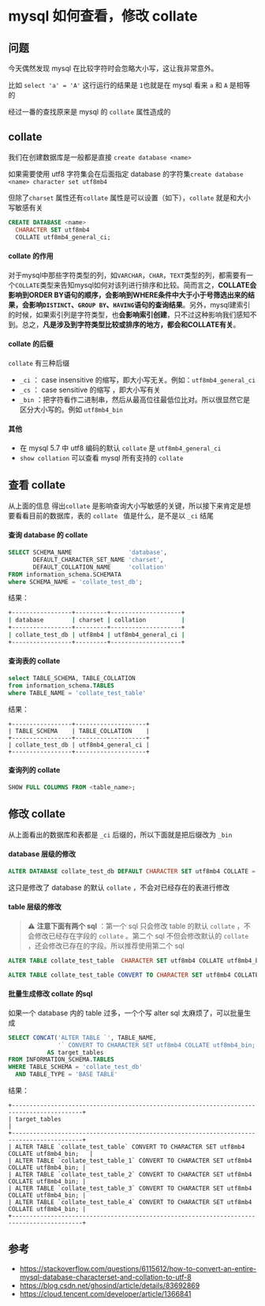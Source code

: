 # mysql 如何查看，修改 collate


## 问题

今天偶然发现 mysql 在比较字符时会忽略大小写，这让我非常意外。

比如 `select 'a' = 'A'` 这行运行的结果是 `1`也就是在 mysql 看来 `a` 和 `A` 是相等的

经过一番的查找原来是 mysql 的 `collate` 属性造成的



## collate

我们在创建数据库是一般都是直接 `create database <name>` 

如果需要使用 utf8 字符集会在后面指定 database 的字符集`create database <name> character set utf8mb4`

但除了`charset` 属性还有`collate` 属性是可以设置（如下），`collate` 就是和大小写敏感有关

```sql
CREATE DATABASE <name>
  CHARACTER SET utf8mb4
  COLLATE utf8mb4_general_ci;
```



####  collate 的作用

对于mysql中那些字符类型的列，如`VARCHAR`，`CHAR`，`TEXT`类型的列，都需要有一个`COLLATE`类型来告知mysql如何对该列进行排序和比较。简而言之，**COLLATE会影响到ORDER BY语句的顺序，会影响到WHERE条件中大于小于号筛选出来的结果，会影响`DISTINCT`、`GROUP BY`、`HAVING`语句的查询结果**。另外，mysql建索引的时候，如果索引列是字符类型，也**会影响索引创建**，只不过这种影响我们感知不到。总之，**凡是涉及到字符类型比较或排序的地方，都会和COLLATE有关**。



#### collate 的后缀

`collate` 有三种后缀

* `_ci` ： case insensitive 的缩写，即大小写无关。例如：`utf8mb4_general_ci`
* `_cs` ： case sensitive 的缩写 ，即大小写有关
* `_bin` ：把字符看作二进制串，然后从最高位往最低位比对。所以很显然它是区分大小写的。例如 `utf8mb4_bin`



#### 其他

* 在 mysql 5.7 中 utf8 编码的默认 `collate` 是 `utf8mb4_general_ci`
* `show collation` 可以查看 mysql 所有支持的 `collate`



## 查看 collate

从上面的信息 得出`collate` 是影响查询大小写敏感的关键，所以接下来肯定是想要看看目前的数据库，表的 `collate ` 值是什么，是不是以 `_ci` 结尾

#### 查询 database 的 collate

```sql
SELECT SCHEMA_NAME                'database',
       DEFAULT_CHARACTER_SET_NAME 'charset',
       DEFAULT_COLLATION_NAME     'collation'
FROM information_schema.SCHEMATA
where SCHEMA_NAME = 'collate_test_db';
```

结果：

```sh
+-----------------+---------+--------------------+
| database        | charset | collation          |
+-----------------+---------+--------------------+
| collate_test_db | utf8mb4 | utf8mb4_general_ci |
+-----------------+---------+--------------------+
```



#### 查询表的 collate

```sql
select TABLE_SCHEMA, TABLE_COLLATION
from information_schema.TABLES
where TABLE_NAME = 'collate_test_table'
```

结果：

```shell
+-----------------+--------------------+
| TABLE_SCHEMA    | TABLE_COLLATION    |
+-----------------+--------------------+
| collate_test_db | utf8mb4_general_ci |
+-----------------+--------------------+
```



#### 查询列的 collate

```sql
SHOW FULL COLUMNS FROM <table_name>;
```



## 修改 collate

从上面看出的数据库和表都是 `_ci` 后缀的，所以下面就是把后缀改为 `_bin`



#### database 层级的修改

```sql
ALTER DATABASE collate_test_db DEFAULT CHARACTER SET utf8mb4 COLLATE = utf8mb4_bin;
```

这只是修改了 database 的默认 `collate` ，不会对已经存在的表进行修改



#### table 层级的修改

> :warning: **注意下面有两个 sql** ：第一个 sql 只会修改 table 的默认 `collate` ，不会修改已经存在字段的 `collate` 。第二个 sql 不但会修改默认的 `collate` ，还会修改已存在的字段。所以推荐使用第二个 sql

```sql
ALTER TABLE collate_test_table  CHARACTER SET utf8mb4 COLLATE utf8mb4_bin;
```

```sql
ALTER TABLE collate_test_table CONVERT TO CHARACTER SET utf8mb4 COLLATE utf8mb4_bin;
```



#### 批量生成修改 collate 的sql

如果一个 database 内的 table 过多，一个个写 alter sql 太麻烦了，可以批量生成

```sql
SELECT CONCAT('ALTER TABLE `', TABLE_NAME,
              '` CONVERT TO CHARACTER SET utf8mb4 COLLATE utf8mb4_bin;')
           AS target_tables
FROM INFORMATION_SCHEMA.TABLES
WHERE TABLE_SCHEMA = 'collate_test_db'
  AND TABLE_TYPE = 'BASE TABLE'
```

结果：

```shell
+------------------------------------------------------------------------------------------+
| target_tables                                                                            |
+------------------------------------------------------------------------------------------+
| ALTER TABLE `collate_test_table` CONVERT TO CHARACTER SET utf8mb4 COLLATE utf8mb4_bin;   |
| ALTER TABLE `collate_test_table_1` CONVERT TO CHARACTER SET utf8mb4 COLLATE utf8mb4_bin; |
| ALTER TABLE `collate_test_table_2` CONVERT TO CHARACTER SET utf8mb4 COLLATE utf8mb4_bin; |
| ALTER TABLE `collate_test_table_3` CONVERT TO CHARACTER SET utf8mb4 COLLATE utf8mb4_bin; |
| ALTER TABLE `collate_test_table_4` CONVERT TO CHARACTER SET utf8mb4 COLLATE utf8mb4_bin; |
+------------------------------------------------------------------------------------------+
```



## 参考

* https://stackoverflow.com/questions/6115612/how-to-convert-an-entire-mysql-database-characterset-and-collation-to-utf-8  
* https://blog.csdn.net/ghosind/article/details/83692869
* https://cloud.tencent.com/developer/article/1366841 


